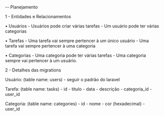 -- Planejamento

1 - Entidades e Relacionamentos

  • Usuários
    - Usuários pode criar várias tarefas
    - Um usuário pode ter várias categorias

  • Tarefas
    - Uma tarefa vai sempre pertencer à um único usuário
    - Uma tarefa vai sempre pertencer à uma categoria

  • Categorias
    - Uma categoria pode ter várias tarefas
    - Uma categoria sempre vai pertencer à um usuário.

2 - Detalhes das migrations

  Usuário: (table name: users)
    - seguir o padrão do laravel

  Tarefa: (table name: tasks)
    - id
    - titulo
    - data
    - descrição
    - categoria_id
    - user_id

  Categoria: (table name: categories)
    - id
    - nome
    - cor (hexadecimal)
    - user_id